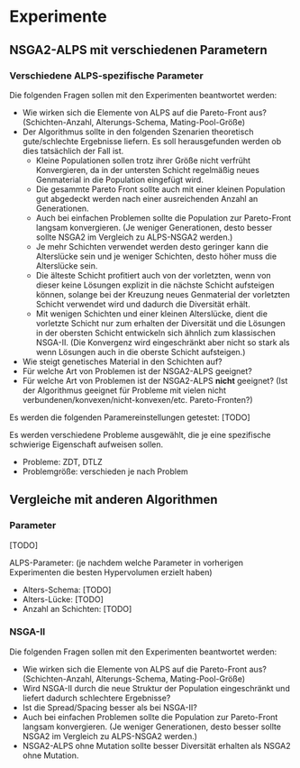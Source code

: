 # Experimente

## NSGA2-ALPS mit verschiedenen Parametern

### Verschiedene ALPS-spezifische Parameter
Die folgenden Fragen sollen mit den Experimenten beantwortet werden:
- Wie wirken sich die Elemente von ALPS auf die Pareto-Front aus? (Schichten-Anzahl, Alterungs-Schema, Mating-Pool-Größe)
- Der Algorithmus sollte in den folgenden Szenarien theoretisch gute/schlechte Ergebnisse liefern. Es soll herausgefunden werden ob dies tatsächlich der Fall ist.
  - Kleine Populationen sollen trotz ihrer Größe nicht verfrüht Konvergieren, da in der untersten Schicht regelmäßig neues Genmaterial in die Population eingefügt wird.
  - Die gesammte Pareto Front sollte auch mit einer kleinen Population gut abgedeckt werden nach einer ausreichenden Anzahl an Generationen.
  - Auch bei einfachen Problemen sollte die Population zur Pareto-Front langsam konvergieren. (Je weniger Generationen, desto besser sollte NSGA2 im Vergleich zu ALPS-NSGA2 werden.)
  - Je mehr Schichten verwendet werden desto geringer kann die Alterslücke sein und je weniger Schichten, desto höher muss die Alterslücke sein.
  - Die älteste Schicht profitiert auch von der vorletzten, wenn von dieser keine Lösungen explizit in die nächste Schicht aufsteigen können, solange bei der Kreuzung neues Genmaterial der vorletzten Schicht verwendet wird und dadurch die Diversität erhält.
  - Mit wenigen Schichten und einer kleinen Alterslücke, dient die vorletzte Schicht nur zum erhalten der Diversität und die Lösungen in der obersten Schicht entwickeln sich ähnlich zum klassischen NSGA-II. (Die Konvergenz wird eingeschränkt aber nicht so stark als wenn Lösungen auch in die oberste Schicht aufsteigen.)
- Wie steigt genetisches Material in den Schichten auf?
- Für welche Art von Problemen ist der NSGA2-ALPS geeignet?
- Für welche Art von Problemen ist der NSGA2-ALPS **nicht** geeignet?
  (Ist der Algorithmus geeignet für Probleme mit vielen nicht verbundenen/konvexen/nicht-konvexen/etc. Pareto-Fronten?)

Es werden die folgenden Paramereinstellungen getestet:
[TODO]

Es werden verschiedene Probleme ausgewählt, die je eine spezifische schwierige Eigenschaft aufweisen sollen.
- Probleme: ZDT, DTLZ
- Problemgröße: verschieden je nach Problem


## Vergleiche mit anderen Algorithmen
### Parameter
[TODO]

ALPS-Parameter: (je nachdem welche Parameter in vorherigen Experimenten die besten Hypervolumen erzielt haben)
- Alters-Schema: [TODO] 
- Alters-Lücke: [TODO]
- Anzahl an Schichten: [TODO]

### NSGA-II
Die folgenden Fragen sollen mit den Experimenten beantwortet werden:
- Wie wirken sich die Elemente von ALPS auf die Pareto-Front aus? (Schichten-Anzahl, Alterungs-Schema, Mating-Pool-Größe)
- Wird NSGA-II durch die neue Struktur der Population eingeschränkt und liefert dadurch schlechtere Ergebnisse?
- Ist die Spread/Spacing besser als bei NSGA-II?
- Auch bei einfachen Problemen sollte die Population zur Pareto-Front langsam konvergieren. (Je weniger Generationen, desto besser sollte NSGA2 im Vergleich zu ALPS-NSGA2 werden.)
- NSGA2-ALPS ohne Mutation sollte besser Diversität erhalten als NSGA2 ohne Mutation.